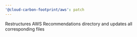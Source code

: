 ```yaml
---
'@cloud-carbon-footprint/aws': patch
---
```


Restructures AWS Recommendations directory and updates all corresponding files
